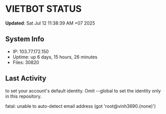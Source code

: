 # VIETBOT STATUS
**Updated**: Sat Jul 12 11:38:39 AM +07 2025

## System Info
- IP: 103.77.172.150
- Uptime: up 6 days, 15 hours, 26 minutes
- Files: 30820

## Last Activity

to set your account's default identity.
Omit --global to set the identity only in this repository.

fatal: unable to auto-detect email address (got 'root@vinh3690.(none)')
